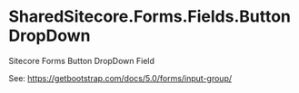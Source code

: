 # SharedSitecore.Forms.Fields.ButtonDropDown

Sitecore Forms Button DropDown Field

See: https://getbootstrap.com/docs/5.0/forms/input-group/
